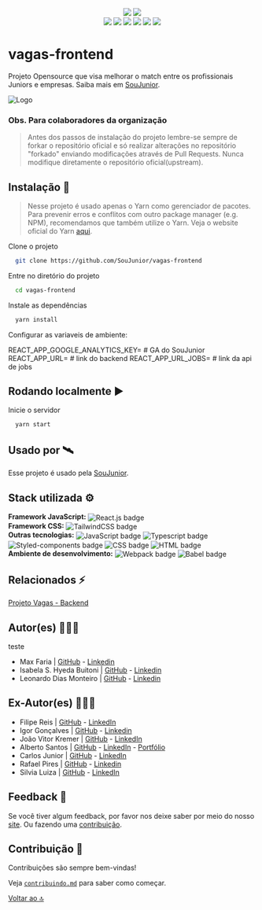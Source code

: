 
<div align="center">
  <img src="https://api.netlify.com/api/v1/badges/5ddd4df3-b319-4622-bf22-a16e2f66b52f/deploy-status" />
   <img src="https://img.shields.io/badge/status-developing-blue" />
</div>
<div align="center">
  <img src="https://img.shields.io/badge/React-%2320232a.svg?&logo=react&logoColor=%2361DAFB" />
  <img src="https://img.shields.io/badge/TypeScript-007ACC?&logo=typescript&logoColor=white" />
  <img src="https://img.shields.io/badge/-Axios-%23000000" />
  <img src="https://img.shields.io/badge/TailwindCSS-%2338B2AC.svg?&logo=tailwind-css&logoColor=white" />
  <img src="https://img.shields.io/badge/styled--components-DB7093?&logo=styled-components&logoColor=white" />
  <img src="https://img.shields.io/badge/prettier-1A2C34?&logo=prettier&logoColor=F7BA3E" />
</div>

# vagas-frontend

Projeto Opensource que visa melhorar o match entre os profissionais Juniors e empresas. Saiba mais em [SouJunior](https://www.soujunior.tech/).

![Logo](./logo-soujunior.png)

### Obs. Para colaboradores da organização

> Antes dos passos de instalação do projeto lembre-se sempre de forkar o repositório oficial e só realizar alterações no repositório "forkado" enviando modificações através de Pull Requests.
> Nunca modifique diretamente o repositório oficial(upstream).

## Instalação 🔽

> Nesse projeto é usado apenas o Yarn como gerenciador de pacotes. Para prevenir erros e conflitos com outro package manager (e.g. NPM), recomendamos que também utilize o Yarn. Veja o website oficial do Yarn [aqui](https://yarnpkg.com/).

Clone o projeto

```bash
  git clone https://github.com/SouJunior/vagas-frontend
```

Entre no diretório do projeto

```bash
  cd vagas-frontend
```

Instale as dependências

```bash
  yarn install
```

Configurar as variaveis de ambiente:

REACT_APP_GOOGLE_ANALYTICS_KEY= # GA do SouJunior
REACT_APP_URL= # link do backend
REACT_APP_URL_JOBS= # link da api de jobs

## Rodando localmente ▶

Inicie o servidor

```bash
  yarn start
```

## Usado por 🛰

Esse projeto é usado pela [SouJunior](https://github.com/SouJunior).

## Stack utilizada ⚙

**Framework JavaScript:**
<img align="center" alt="React.js badge" src="https://img.shields.io/badge/React-20232A?style=for-the-badge&logo=react&logoColor=61DAFB">  
**Framework CSS:**
<img align="center" alt="TailwindCSS badge" src="https://img.shields.io/badge/Tailwind_CSS-38B2AC?style=for-the-badge&logo=tailwind-css&logoColor=white">  
**Outras tecnologias:**
<img align="center" alt="JavaScript badge" src="https://img.shields.io/badge/JavaScript-F7DF1E?style=for-the-badge&logo=javascript&logoColor=black">
<img align="center" alt="Typescript badge" src="https://img.shields.io/badge/TypeScript-007ACC?style=for-the-badge&logo=typescript&logoColor=white">
<img align="center" alt="Styled-components badge" src="https://img.shields.io/badge/styled--components-DB7093?style=for-the-badge&logo=styled-components&logoColor=white">
<img align="center" alt="CSS badge" src="https://img.shields.io/badge/CSS3-1572B6?style=for-the-badge&logo=css3&logoColor=white">
<img align="center" alt="HTML badge" src="https://img.shields.io/badge/HTML5-E34F26?style=for-the-badge&logo=html5&logoColor=white">  
**Ambiente de desenvolvimento:**
<img align="center" alt="Webpack badge" src="https://img.shields.io/badge/WEBPACK-2d7eee?style=for-the-badge&logo=webpack&logoColor=white">
<img align="center" alt="Babel badge" src="https://img.shields.io/badge/babel-f5da55?style=for-the-badge&logo=babel&logoColor=white">

## Relacionados ⚡

[Projeto Vagas - Backend](https://github.com/SouJunior/vagas-backend)


## Autor(es) 🙎🏻‍♂️

teste
-   Max Faria | [GitHub](https://github.com/max-faria) - [Linkedin](https://www.linkedin.com/in/maxfariaa/)
-   Isabela S. Hyeda Buitoni | [GitHub](https://github.com/isabelahyeda) - [Linkedin](https://www.linkedin.com/in/isabelahyeda/)
-   Leonardo Dias Monteiro | [GitHub](https://github.com/Leodias2204) - [Linkedin](https://www.linkedin.com/in/leonardo-dias-monteiro-54642264/)

## Ex-Autor(es) 🙎🏻‍♂️

-   Filipe Reis | [GitHub](https://github.com/FilipeLeoni) - [LinkedIn](https://www.linkedin.com/in/filipe-leoni-5745551a8/)
-   Igor Gonçalves | [GitHub](https://github.com/igords-goncalves) - [Linkedin](https://www.linkedin.com/in/igords-goncalves/)
- João Vitor Kremer | [GitHub](https://github.com/JoaoKremerDev) - [LinkedIn](https://www.linkedin.com/in/joaokremer/)
-   Alberto Santos | [GitHub](https://github.com/allbertuu) - [LinkedIn](https://www.linkedin.com/in/albertov-albuquerque/) - [Portfólio](https://portfolio-allbertuu.vercel.app/)
-   Carlos Junior | [GitHub](https://github.com/CarlosJunioor) - [LinkedIn](https://www.linkedin.com/in/carlosjuniordev/)
-   Rafael Pires | [GitHub](https://github.com/RafaelPires2) - [Linkedin](https://www.linkedin.com/in/rafael-pires-075891212/)
-   Silvia Luiza | [GitHub](https://github.com/SilviaLTeixeira) - [LinkedIn](https://www.linkedin.com/in/silvialuiza/)

## Feedback 💬

Se você tiver algum feedback, por favor nos deixe saber por meio do nosso [site](https://soujunior.tech). Ou fazendo uma [contribuição](#contribuição-).

## Contribuição 💙

Contribuições são sempre bem-vindas!

Veja [`contribuindo.md`](contribuindo.md) para saber como começar.

[Voltar ao 🔝](#vagas-frontend)
